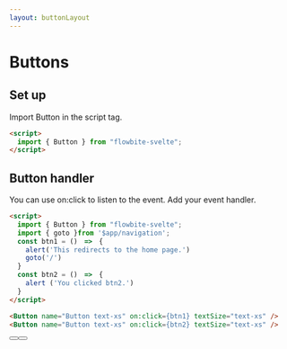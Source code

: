 ```yaml
---
layout: buttonLayout
---
```


<script>
  import { Button }from '$lib/index';
  import { goto }from '$app/navigation';
  const btn1 = ()=>{
    alert('This redirects to the home page.')
    goto('/')
  }
  const btn2 = ()=>{
    alert ('You clicked btn2.')
  }
</script>

<h1 class="text-3xl w-full dark:text-white py-8">Buttons</h1>

<h2 class="text-2xl w-full dark:text-white py-8">Set up</h2>

<p class="dark:text-white py-4 text-lg">Import Button in the script tag.</p>

```html
<script>
  import { Button } from "flowbite-svelte";
</script>
```

<h2 class="text-2xl w-full text-gray-900 dark:text-white py-8">Button handler</h2>

<p class="dark:text-white py-4 text-lg">You can use on:click to listen to the event. Add your event handler.</p>

```html
<script>
  import { Button } from "flowbite-svelte";
  import { goto }from '$app/navigation';
  const btn1 = ()　=>　{
    alert('This redirects to the home page.')
    goto('/')
  }
  const btn2 = ()　=>　{
    alert ('You clicked btn2.')
  }
</script>

<Button name="Button text-xs" on:click={btn1} textSize="text-xs" />
<Button name="Button text-xs" on:click={btn2} textSize="text-xs" />
```

<div class="rounded-xl w-full my-4 mx-auto bg-gradient-to-r bg-white dark:bg-gray-900 border border-gray-200 dark:border-gray-700 p-2 sm:p-6">
<Button name="Button text-xs" on:click={btn1} textSize="text-xs" />
<Button name="Button text-xs" on:click={btn2} textSize="text-xs" />
</div>

